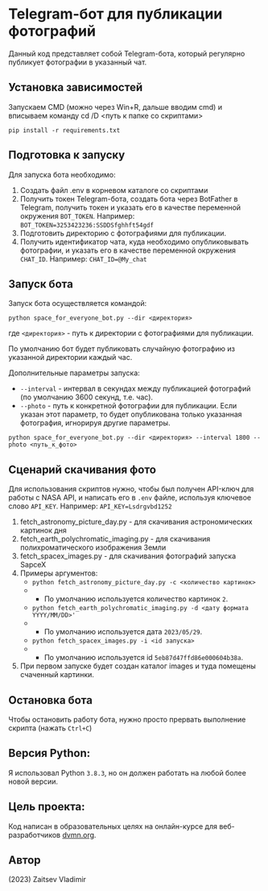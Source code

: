 # Telegram-бот для публикации фотографий

Данный код представляет собой Telegram-бота, который регулярно публикует фотографии в указанный чат. 

## Установка зависимостей

Запускаем CMD (можно через Win+R, дальше вводим cmd) и вписываем команду cd /D <путь к папке со скриптами>


```pip install -r requirements.txt```

## Подготовка к запуску
Для запуска бота необходимо:
1. Создать файл .env в корневом каталоге со скриптами
2. Получить токен Telegram-бота, создать бота через BotFather в Telegram, получить токен и указать его в качестве переменной окружения `BOT_TOKEN`. Например: `BOT_TOKEN=3253423236:SSDDSfghhft54gdf`
3. Подготовить директорию с фотографиями для публикации.
4. Получить идентификатор чата, куда необходимо опубликовывать фотографии, и указать его в качестве переменной окружения `CHAT_ID`. Например: `CHAT_ID=@My_chat`

## Запуск бота
Запуск бота осуществляется командой:

```python space_for_everyone_bot.py --dir <директория>```

где `<директория>` - путь к директории с фотографиями для публикации.

По умолчанию бот будет публиковать случайную фотографию из указанной директории каждый час. 

Дополнительные параметры запуска:
- `--interval` - интервал в секундах между публикацией фотографий (по умолчанию 3600 секунд, т.е. час).
- `--photo` - путь к конкретной фотографии для публикации. Если указан этот параметр, то будет опубликована только указанная фотография, игнорируя другие параметры.

```python space_for_everyone_bot.py --dir <директория> --interval 1800 --photo <путь_к_фото>```

## Сценарий скачивания фото
Для использования скриптов нужно, чтобы был получен API-ключ для работы с NASA API, и написать его в `.env` файле, используя ключевое слово `API_KEY`. Например: `API_KEY=Lsdrgvbd1252`
    
1. fetch_astronomy_picture_day.py - для скачивания астрономических картинок дня
2. fetch_earth_polychromatic_imaging.py - для скачивания полихроматического изображения Земли
3. fetch_spacex_images.py - для скачивания фотографий запуска SapceX
4. Примеры аргументов:
   - `python fetch_astronomy_picture_day.py -c <количество картинок>`
   - - По умолчанию используется количество картинок `2`.
   - `python fetch_earth_polychromatic_imaging.py -d <дату формата YYYY/MM/DD>'` 
   - - По умолчанию используется дата `2023/05/29`.
   - `python fetch_spacex_images.py -i <id запуска>` 
   - - По умолчанию используется id `5eb87d47ffd86e000604b38a`.
5. При первом запуске будет создан каталог images и туда помещены счаченный картинки.

## Остановка бота
Чтобы остановить работу бота, нужно просто прервать выполнение скрипта (нажать `Ctrl+C`)

## Версия Python: 
Я использовал Python `3.8.3`, но он должен работать на любой более новой версии.

## Цель проекта:
Код написан в образовательных целях на онлайн-курсе для веб-разработчиков [dvmn.org](https://dvmn.org/).

## Автор
(2023) Zaitsev Vladimir